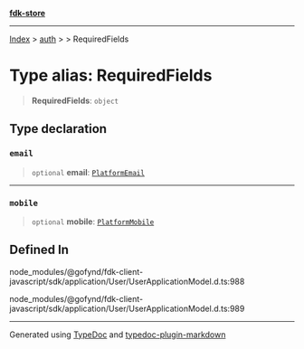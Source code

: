 [**fdk-store**](../../../README.md)
***

[Index](../../../API.md) > [auth](../../README.md) > [<internal>](../README.md) > RequiredFields

# Type alias: RequiredFields

> **RequiredFields**: `object`

## Type declaration

### `email`

> `optional` **email**: [`PlatformEmail`](type-alias.PlatformEmail.md)

***

### `mobile`

> `optional` **mobile**: [`PlatformMobile`](type-alias.PlatformMobile.md)

## Defined In

node\_modules/@gofynd/fdk-client-javascript/sdk/application/User/UserApplicationModel.d.ts:988

node\_modules/@gofynd/fdk-client-javascript/sdk/application/User/UserApplicationModel.d.ts:989

***
Generated using [TypeDoc](https://typedoc.org/) and [typedoc-plugin-markdown](https://www.npmjs.com/package/typedoc-plugin-markdown)
